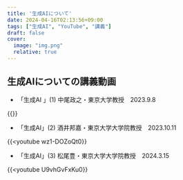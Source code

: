 ```yaml
---
title: '生成AIについて'
date: 2024-04-16T02:13:56+09:00
tags: ["生成AI", "YouTube", "講義"]
draft: false
cover:
  image: "img.png"
  relative: true
---
```


## 生成AIについての講義動画

- 「生成AI 」(1) 中尾政之・東京大学教授　2023.9.8

{{<youtube uN0eilnXl4E>}}

- 「生成AI」(2) 酒井邦嘉・東京大学大学院教授　2023.10.11

{{<youtube wz1-DOZoQt0}}

- 「生成AI」(3) 松尾豊・東京大学大学院教授　2024.3.15

{{<youtube U9vhGvFxKu0}}
